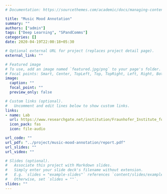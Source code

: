 ```yaml
---
# Documentation: https://sourcethemes.com/academic/docs/managing-content/

title: "Music Mood Annotation"
summary: ""
authors: ["admin"]
tags: ["Deep Learning", "SPandComms"]
categories: []
date: 2020-04-19T22:00:18+05:30

# Optional external URL for project (replaces project detail page).
external_link: ""

# Featured image
# To use, add an image named `featured.jpg/png` to your page's folder.
# Focal points: Smart, Center, TopLeft, Top, TopRight, Left, Right, BottomLeft, Bottom, BottomRight.
image:
  caption: ""
  focal_point: ""
  preview_only: false

# Custom links (optional).
#   Uncomment and edit lines below to show custom links.
links:
- name: Lab
  url: https://www.researchgate.net/institution/Fraunhofer_Institute_for_Digital_Media_Technology_IDMT/department/Semantic_Music_Technologies_Research_Group
  icon_pack: fas
  icon: file-audio

url_code: ""
url_pdf: "../project/music-mood-annotation/report.pdf"
url_slides: ""
url_video: ""

# Slides (optional).
#   Associate this project with Markdown slides.
#   Simply enter your slide deck's filename without extension.
#   E.g. `slides = "example-slides"` references `content/slides/example-slides.md`.
#   Otherwise, set `slides = ""`.
slides: ""
---
```

